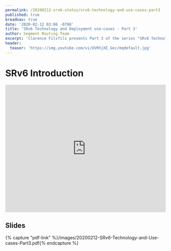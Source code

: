 ```yaml
---
permalink: /20200212-srv6-status/srv6-technology-and-use-cases-part3
published: true
breadnav: true
date: '2020-02-12 03:06 -0700'
title: 'SRv6 Technology and Deployment use-cases - Part 3'
author: Segment Routing Team
excerpt: 'Clarence Filsfils presents Part 3 of the series "SRv6 Technology and Deployment use-cases": SRv6 Introduction'
header:
  teaser: 'https://img.youtube.com/vi/OVRhjXE_Gec/mqdefault.jpg'
---
```


# SRv6 Introduction
<iframe width="100%" height="400px" src="https://www.youtube.com/embed/OVRhjXE_Gec" frameborder="0" allowfullscreen></iframe>

## Slides

{% capture "pdf-link" %}/images/20200212-SRv6-Technology-and-Use-cases-Part3.pdf{% endcapture %}
<script src="{{ '/assets/js/pdfobject.min.js' | relative_url }}"></script>
<div class="fitvidsignore" id="pdf"></div>
<script>PDFObject.embed(" {{ pdf-link }} ", "#pdf", {height: "21.5em", width: "31.3em"});</script>

